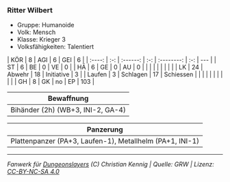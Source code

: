 ### Ritter Wilbert

- Gruppe: Humanoide
- Volk: Mensch
- Klasse: Krieger 3
- Volksfähigkeiten: Talentiert

|  KÖR   |  8  |   AGI    |  6  |    GEI     |  6  |
| :----: | :-: | :------: | :-: | :--------: | :-: | --- |
|   ST   |  6  |    BE    |  0  |     VE     |  0  |
|   HÄ   |  6  |    GE    |  0  |     AU     |  0  |
|        |     |          |     |            |     |     |
|   LK   | 24  |  Abwehr  | 18  | Initiative |  3  |
| Laufen |  3  | Schlagen | 17  | Schiessen  |     |
|        |     |          |     |            |     |     |
|   GH   |  8  |    GK    | no  |     EP     | 103 |

|            Bewaffnung             |
| :-------------------------------: |
| Bihänder (2h) (WB+3, INI-2, GA-4) |

|                        Panzerung                         |
| :------------------------------------------------------: |
| Plattenpanzer (PA+3, Laufen-1), Metallhelm (PA+1, INI-1) |

---

_Fanwerk für [Dungeonslayers](https://www.dungeonslayers.net/) (C) Christian Kennig | Quelle: GRW | Lizenz: [CC-BY-NC-SA 4.0](https://creativecommons.org/licenses/by-nc-sa/4.0/deed.de)_
